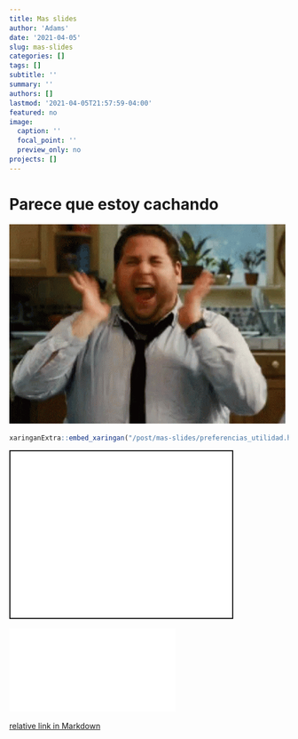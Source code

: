 ```yaml
---
title: Mas slides
author: 'Adams'
date: '2021-04-05'
slug: mas-slides
categories: []
tags: []
subtitle: ''
summary: ''
authors: []
lastmod: '2021-04-05T21:57:59-04:00'
featured: no
image:
  caption: ''
  focal_point: ''
  preview_only: no
projects: []
---
```


<script src="{{< blogdown/postref >}}index_files/fitvids/fitvids.min.js"></script>

# Parece que estoy cachando

![yey](yey.gif)

``` r
xaringanExtra::embed_xaringan("/post/mas-slides/preferencias_utilidad.html", "4:3")
```

<div class="shareagain" style="min-width:300px;margin:1em auto;">
<iframe src="/post/mas-slides/preferencias_utilidad.html" width="400" height="300" style="border:2px solid currentColor;" loading="lazy" allowfullscreen></iframe>
<script>fitvids('.shareagain', {players: 'iframe'});</script>
</div>

![relative link in Markdown](/post/mas-slides/preferencias_utilidad.html)

[relative link in Markdown](/post/mas-slides/preferencias_utilidad.html)
